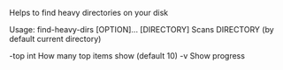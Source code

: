 Helps to find heavy directories on your disk

Usage: find-heavy-dirs [OPTION]... [DIRECTORY]
Scans DIRECTORY (by default current directory)

  -top int
    	How many top items show (default 10)
  -v	Show progress